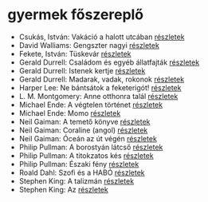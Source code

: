 # gyermek főszereplő

- Csukás, István: Vakáció a halott utcában [részletek](_details/%7Bopf.creator%7D.md#id_1412)
- David Walliams: Gengszter nagyi [részletek](_details/%7Bopf.creator%7D.md#id_1218)
- Fekete, István: Tüskevár [részletek](_details/%7Bopf.creator%7D.md#id_121)
- Gerald Durrell: Családom és egyéb állatfajták [részletek](_details/%7Bopf.creator%7D.md#id_50)
- Gerald Durrell: Istenek kertje [részletek](_details/%7Bopf.creator%7D.md#id_868)
- Gerald Durrell: Madarak, vadak, rokonok [részletek](_details/%7Bopf.creator%7D.md#id_867)
- Harper Lee: Ne bántsátok a feketerigót! [részletek](_details/%7Bopf.creator%7D.md#id_987)
- L. M. Montgomery: Anne otthonra talál [részletek](_details/%7Bopf.creator%7D.md#id_488)
- Michael Ende: A végtelen történet [részletek](_details/%7Bopf.creator%7D.md#id_353)
- Michael Ende: Momo [részletek](_details/%7Bopf.creator%7D.md#id_1430)
- Neil Gaiman: A temető könyve [részletek](_details/%7Bopf.creator%7D.md#id_1424)
- Neil Gaiman: Coraline (angol) [részletek](_details/%7Bopf.creator%7D.md#id_1431)
- Neil Gaiman: Óceán az út végén [részletek](_details/%7Bopf.creator%7D.md#id_1433)
- Philip Pullman: A borostyán látcső [részletek](_details/%7Bopf.creator%7D.md#id_1221)
- Philip Pullman: A titokzatos kés [részletek](_details/%7Bopf.creator%7D.md#id_1220)
- Philip Pullman: Északi fény [részletek](_details/%7Bopf.creator%7D.md#id_1219)
- Roald Dahl: Szofi és a HABÓ [részletek](_details/%7Bopf.creator%7D.md#id_537)
- Stephen King: A talizmán [részletek](_details/%7Bopf.creator%7D.md#id_549)
- Stephen King: Az [részletek](_details/%7Bopf.creator%7D.md#id_555)